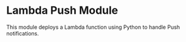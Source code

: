 # Lambda Push Module

This module deploys a Lambda function using Python to handle Push notifications.
